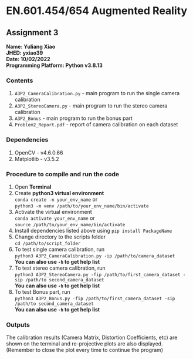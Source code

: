 # EN.601.454/654 Augmented Reality

## Assignment 3

**Name: Yuliang Xiao**\
**JHED: yxiao39**\
**Date: 10/02/2022**\
**Programming Platform: Python v3.8.13**

### Contents

1. ```A3P2_CameraCalibration.py``` - main program to run the single camera calibration
2. ```A3P2_StereoCamera.py``` - main program to run the stereo camera calibration
3. ```A3P2_Bonus``` - main program to run the bonus part
4. ```Problem2_Report.pdf``` - report of camera calibration on each dataset

### Dependencies
1. OpenCV - v4.6.0.66
2. Matplotlib - v3.5.2

### Procedure to compile and run the code
1. Open **Terminal**
2. Create **python3 virtual environment**\
    ```conda create -n your_env_name``` 
    or\
    ```python3 -m venv /path/to/your_env_name/bin/activate```
3. Activate the virtual environment\
    ```conda activate your_env_name``` 
    or\
    ```source /path/to/your_env_name/bin/activate```
4. Install dependencies listed above using 
   ```pip install PackageName```
6. Change directory to the scripts folder\
   ```cd /path/to/script_folder```
6. To test single camera calibration, run\
    ```python3 A3P2_CameraCalibration.py -ip /path/to/camera_dataset```\
    **You can also use ```-h``` to get help list**
7. To test stereo camera calibration, run\
    ```python3 A3P2_StereoCamera.py -fip /path/to/first_camera_dataset -sip /path/to second_camera_dataset```\
    **You can also use ```-h``` to get help list**
8. To test Bonus part, run\
    ```python3 A3P2_Bonus.py -fip /path/to/first_camera_dataset -sip /path/to second_camera_dataset```\
    **You can also use ```-h``` to get help list**

### Outputs
The calibration results (Camera Matrix, Distortion Coefficients, etc) are shown on the terminal and re-projective plots are also displayed. (Remember to close the plot every time to continue the program)
